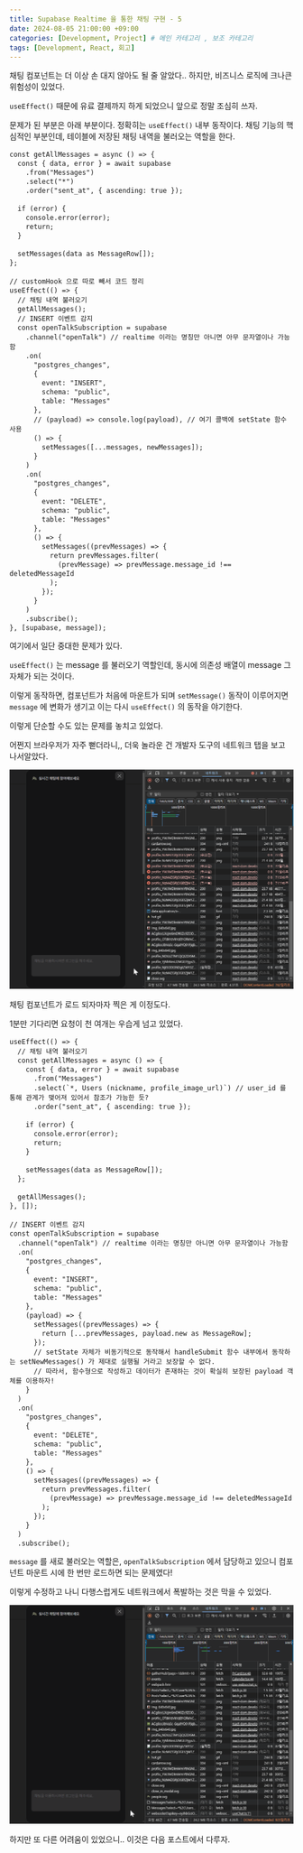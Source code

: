 ```yaml
---
title: Supabase Realtime 을 통한 채팅 구현 - 5
date: 2024-08-05 21:00:00 +09:00
categories: [Development, Project] # 메인 카테고리 , 보조 카테고리
tags: [Development, React, 회고]
---
```


채팅 컴포넌트는 더 이상 손 대지 않아도 될 줄 알았다..
하지만, 비즈니스 로직에 크나큰 위험성이 있었다.

`useEffect()` 때문에 유료 결제까지 하게 되었으니 앞으로 정말 조심히 쓰자.

문제가 된 부분은 아래 부분이다. 정확히는 `useEffect()` 내부 동작이다.
채팅 기능의 핵심적인 부분인데, 테이블에 저장된 채팅 내역을 불러오는 역할을 한다.

```tsx
const getAllMessages = async () => {
  const { data, error } = await supabase
    .from("Messages")
    .select("*")
    .order("sent_at", { ascending: true });

  if (error) {
    console.error(error);
    return;
  }

  setMessages(data as MessageRow[]);
};

// customHook 으로 따로 빼서 코드 정리
useEffect(() => {
  // 채팅 내역 불러오기
  getAllMessages();
  // INSERT 이벤트 감지
  const openTalkSubscription = supabase
    .channel("openTalk") // realtime 이라는 명칭만 아니면 아무 문자열이나 가능함
    .on(
      "postgres_changes",
      {
        event: "INSERT",
        schema: "public",
        table: "Messages"
      },
      // (payload) => console.log(payload), // 여기 콜백에 setState 함수 사용
      () => {
        setMessages([...messages, newMessages]);
      }
    )
    .on(
      "postgres_changes",
      {
        event: "DELETE",
        schema: "public",
        table: "Messages"
      },
      () => {
        setMessages((prevMessages) => {
          return prevMessages.filter(
            (prevMessage) => prevMessage.message_id !== deletedMessageId
          );
        });
      }
    )
    .subscribe();
}, [supabase, message]);
```

여기에서 일단 중대한 문제가 있다.

`useEffect()` 는 message 를 불러오기 역할인데, 동시에 의존성 배열이 message 그 자체가 되는 것이다.

이렇게 동작하면, 컴포넌트가 처음에 마운트가 되며 `setMessage()` 동작이 이루어지면 `message` 에 변화가 생기고
이는 다시 `useEffect()` 의 동작을 야기한다.

이렇게 단순할 수도 있는 문제를 놓치고 있었다.

어쩐지 브라우저가 자주 뻗더라니,, 더욱 놀라운 건 개발자 도구의 네트워크 탭을 보고 나서알았다.

![무수한 fetch 요청](../assets/img/posts/2024-08-05-supabase-realtime-5.gif)

채팅 컴포넌트가 로드 되자마자 찍은 게 이정도다.

1분만 기다리면 요청이 천 여개는 우습게 넘고 있었다.

```tsx
useEffect(() => {
  // 채팅 내역 불러오기
  const getAllMessages = async () => {
    const { data, error } = await supabase
      .from("Messages")
      .select(`*, Users (nickname, profile_image_url)`) // user_id 를 통해 관계가 맺어져 있어서 참조가 가능한 듯?
      .order("sent_at", { ascending: true });

    if (error) {
      console.error(error);
      return;
    }

    setMessages(data as MessageRow[]);
  };

  getAllMessages();
}, []);

// INSERT 이벤트 감지
const openTalkSubscription = supabase
  .channel("openTalk") // realtime 이라는 명칭만 아니면 아무 문자열이나 가능함
  .on(
    "postgres_changes",
    {
      event: "INSERT",
      schema: "public",
      table: "Messages"
    },
    (payload) => {
      setMessages((prevMessages) => {
        return [...prevMessages, payload.new as MessageRow];
      });
      // setState 자체가 비동기적으로 동작해서 handleSubmit 함수 내부에서 동작하는 setNewMessages() 가 제대로 실행될 거라고 보장할 수 없다.
      // 따라서, 함수형으로 작성하고 데이터가 존재하는 것이 확실히 보장된 payload 객체를 이용하자!
    }
  )
  .on(
    "postgres_changes",
    {
      event: "DELETE",
      schema: "public",
      table: "Messages"
    },
    () => {
      setMessages((prevMessages) => {
        return prevMessages.filter(
          (prevMessage) => prevMessage.message_id !== deletedMessageId
        );
      });
    }
  )
  .subscribe();
```

`message` 를 새로 불러오는 역할은, `openTalkSubscription` 에서 담당하고 있으니 컴포넌트 마운트 시에 한 번만 로드하면 되는 문제였다!

이렇게 수정하고 나니 다행스럽게도 네트워크에서 폭발하는 것은 막을 수 있었다.

![무수하지 않은 fetch 요청](../assets/img/posts/2024-08-05-supabase-realtime-5-1.gif)

하지만 또 다른 어려움이 있었으니.. 이것은 다음 포스트에서 다루자.
